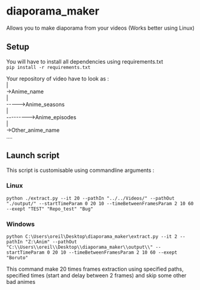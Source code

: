 # diaporama_maker  
Allows you to make diaporama from your videos (Works better using Linux) 
## Setup  
You will have to install all dependencies using requirements.txt    
``pip install -r requirements.txt``

Your repository of video have to look as :  
|  
->Anime_name  
|  
----->Anime_seasons    
|  
--------->Anime_episodes  
|  
->Other_anime_name  
....  
  
## Launch script  
This script is customisable using commandline arguments :  
### Linux
```shell  
python ./extract.py --it 20 --pathIn "../../Videos/" --pathOut "./output/" --startTimeParam 0 20 10 --timeBetweenFramesParam 2 10 60 --exept "TEST" "Repo_test" "Bug"    
```  
### Windows  
```shell 
python C:\Users\oreil\Desktop\diaporama_maker\extract.py --it 2 --pathIn "Z:\Anim" --pathOut "C:\\Users\\oreil\\Desktop\\diaporama_maker\\output\\" --startTimeParam 0 20 10 --timeBetweenFramesParam 2 10 60 --exept "Boruto"
```
This command make 20 times frames extraction using specified paths, specified times (start and delay between 2 frames) and skip some other bad animes
